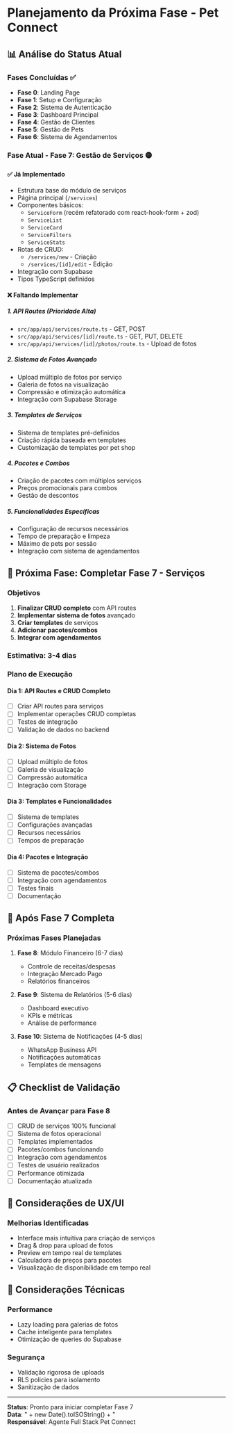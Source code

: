 # Planejamento da Próxima Fase - Pet Connect

## 📊 Análise do Status Atual

### Fases Concluídas ✅
- **Fase 0**: Landing Page
- **Fase 1**: Setup e Configuração
- **Fase 2**: Sistema de Autenticação
- **Fase 3**: Dashboard Principal
- **Fase 4**: Gestão de Clientes
- **Fase 5**: Gestão de Pets
- **Fase 6**: Sistema de Agendamentos

### Fase Atual - Fase 7: Gestão de Serviços 🟡

#### ✅ Já Implementado
- Estrutura base do módulo de serviços
- Página principal (`/services`)
- Componentes básicos:
  - `ServiceForm` (recém refatorado com react-hook-form + zod)
  - `ServiceList`
  - `ServiceCard`
  - `ServiceFilters`
  - `ServiceStats`
- Rotas de CRUD:
  - `/services/new` - Criação
  - `/services/[id]/edit` - Edição
- Integração com Supabase
- Tipos TypeScript definidos

#### ❌ Faltando Implementar

##### 1. API Routes (Prioridade Alta)
- `src/app/api/services/route.ts` - GET, POST
- `src/app/api/services/[id]/route.ts` - GET, PUT, DELETE
- `src/app/api/services/[id]/photos/route.ts` - Upload de fotos

##### 2. Sistema de Fotos Avançado
- Upload múltiplo de fotos por serviço
- Galeria de fotos na visualização
- Compressão e otimização automática
- Integração com Supabase Storage

##### 3. Templates de Serviços
- Sistema de templates pré-definidos
- Criação rápida baseada em templates
- Customização de templates por pet shop

##### 4. Pacotes e Combos
- Criação de pacotes com múltiplos serviços
- Preços promocionais para combos
- Gestão de descontos

##### 5. Funcionalidades Específicas
- Configuração de recursos necessários
- Tempo de preparação e limpeza
- Máximo de pets por sessão
- Integração com sistema de agendamentos

## 🎯 Próxima Fase: Completar Fase 7 - Serviços

### Objetivos
1. **Finalizar CRUD completo** com API routes
2. **Implementar sistema de fotos** avançado
3. **Criar templates** de serviços
4. **Adicionar pacotes/combos**
5. **Integrar com agendamentos**

### Estimativa: 3-4 dias

### Plano de Execução

#### Dia 1: API Routes e CRUD Completo
- [ ] Criar API routes para serviços
- [ ] Implementar operações CRUD completas
- [ ] Testes de integração
- [ ] Validação de dados no backend

#### Dia 2: Sistema de Fotos
- [ ] Upload múltiplo de fotos
- [ ] Galeria de visualização
- [ ] Compressão automática
- [ ] Integração com Storage

#### Dia 3: Templates e Funcionalidades
- [ ] Sistema de templates
- [ ] Configurações avançadas
- [ ] Recursos necessários
- [ ] Tempos de preparação

#### Dia 4: Pacotes e Integração
- [ ] Sistema de pacotes/combos
- [ ] Integração com agendamentos
- [ ] Testes finais
- [ ] Documentação

## 🔄 Após Fase 7 Completa

### Próximas Fases Planejadas
1. **Fase 8**: Módulo Financeiro (6-7 dias)
   - Controle de receitas/despesas
   - Integração Mercado Pago
   - Relatórios financeiros

2. **Fase 9**: Sistema de Relatórios (5-6 dias)
   - Dashboard executivo
   - KPIs e métricas
   - Análise de performance

3. **Fase 10**: Sistema de Notificações (4-5 dias)
   - WhatsApp Business API
   - Notificações automáticas
   - Templates de mensagens

## 📋 Checklist de Validação

### Antes de Avançar para Fase 8
- [ ] CRUD de serviços 100% funcional
- [ ] Sistema de fotos operacional
- [ ] Templates implementados
- [ ] Pacotes/combos funcionando
- [ ] Integração com agendamentos
- [ ] Testes de usuário realizados
- [ ] Performance otimizada
- [ ] Documentação atualizada

## 🎨 Considerações de UX/UI

### Melhorias Identificadas
- Interface mais intuitiva para criação de serviços
- Drag & drop para upload de fotos
- Preview em tempo real de templates
- Calculadora de preços para pacotes
- Visualização de disponibilidade em tempo real

## 🔧 Considerações Técnicas

### Performance
- Lazy loading para galerias de fotos
- Cache inteligente para templates
- Otimização de queries do Supabase

### Segurança
- Validação rigorosa de uploads
- RLS policies para isolamento
- Sanitização de dados

---

**Status**: Pronto para iniciar completar Fase 7  
**Data**: " + new Date().toISOString() + "  
**Responsável**: Agente Full Stack Pet Connect